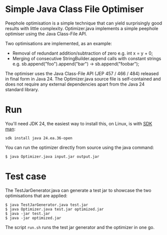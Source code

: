 # Simple Java Class File Optimiser

Peephole optimisation is a simple technique that can yield surprisingly good results with little complexity.
Optimizer.java implements a simple peephole optimiser using the Java Class-File API.

Two optimisations are implemented, as an example:

* Removal of redundant addition/subtraction of zero e.g. int x = y + 0;
* Merging of consecutive StringBuilder.append calls with constant strings 
e.g. sb.append("foo").append("bar") -> sb.append("foobar");

The optimiser uses the Java Class-File API (JEP 457 / 466 / 484) released
in final form in Java 24. The Optimizer.java source file is self-contained
and does not require any external dependencies apart from the Java 24 standard library.

# Run

You'll need JDK 24, the easiest way to install this, on Linux, is with [SDK man](https://sdkman.io/):

```shell
sdk install java 24.ea.36-open
```

You can run the optimizer directly from source using the java command:

```shell
$ java Optimizer.java input.jar output.jar
```

# Test case

The TestJarGenerator.java can generate a test jar to showcase the two optimisations
that are applied:

```shell
$ java TestJarGenerator.java test.jar
$ java Optimizer.java test.jar optimized.jar
$ java -jar test.jar
$ java -jar optimized.jar
```

The script `run.sh` runs the test jar generator and the optimizer in one go.
